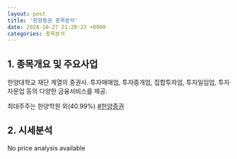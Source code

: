 ```yaml
---
layout: post
title: '한양증권 종목분석'
date: 2024-10-27 21:20:23 +0900
categories: 종목분석
---
```


## 1. 종목개요 및 주요사업

한양대학교 재단 계열의 증권사. 투자매매업, 투자중개업, 집합투자업, 투자일임업, 투자자문업 등의 다양한 금융서비스를 제공. 

최대주주는 한양학원 외(40.99%)
[#한양증권](#)

## 2. 시세분석

No price analysis available
